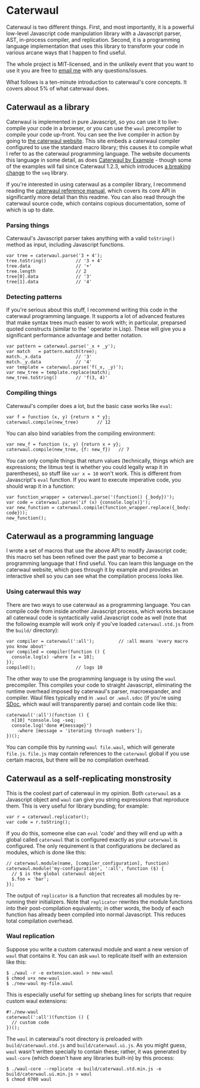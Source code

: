 # Caterwaul

Caterwaul is two different things. First, and most importantly, it is a powerful low-level Javascript code manipulation library with a Javascript parser, AST, in-process compiler, and
replication. Second, it is a programming language implementation that uses this library to transform your code in various arcane ways that I happen to find useful.

The whole project is MIT-licensed, and in the unlikely event that you want to use it you are free to [email me](mailto:spencer@spencertipping.com) with any questions/issues.

What follows is a ten-minute introduction to caterwaul's core concepts. It covers about 5% of what caterwaul does.

## Caterwaul as a library

Caterwaul is implemented in pure Javascript, so you can use it to live-compile your code in a browser, or you can use the `waul` precompiler to compile your code up-front. You can see the
live compiler in action by going to [the caterwaul website](http://caterwauljs.org). This site embeds a caterwaul compiler configured to use the standard macro library; this causes it to
compile what I refer to as the caterwaul programming language. The website documents this language in some detail, as does [Caterwaul by
Example](http://caterwauljs.org/doc/caterwaul-by-example.pdf) - though some of the examples will fail since Caterwaul 1.2.3, which introduces [a breaking
change](https://github.com/spencertipping/caterwaul/commit/05a5e317336e751cbf90a7f574070d3eca4f69a4) to the `seq` library.

If you're interested in using caterwaul as a compiler library, I recommend reading the [caterwaul reference manual](http://caterwauljs.org/doc/caterwaul-reference-manual.pdf), which covers
its core API in significantly more detail than this readme. You can also read through the caterwaul source code, which contains copious documentation, some of which is up to date.

### Parsing things

  Caterwaul's Javascript parser takes anything with a valid `toString()` method as input, including Javascript functions.

    var tree = caterwaul.parse('3 + 4');
    tree.toString()           // '3 + 4'
    tree.data                 // '+'
    tree.length               // 2
    tree[0].data              // '3'
    tree[1].data              // '4'

### Detecting patterns

If you're serious about this stuff, I recommend writing this code in the caterwaul programming language. It supports a lot of advanced features that make syntax trees much easier to work
with; in particular, preparsed quoted constructs (similar to the ' operator in Lisp). These will give you a significant performance advantage and better notation.

    var pattern = caterwaul.parse('_x + _y');
    var match   = pattern.match(tree);
    match._x.data             // '3'
    match._y.data             // '4'
    var template = caterwaul.parse('f(_x, _y)');
    var new_tree = template.replace(match);
    new_tree.toString()       // 'f(3, 4)'

### Compiling things

Caterwaul's compiler does a lot, but the basic case works like `eval`:

    var f = function (x, y) {return x * y};
    caterwaul.compile(new_tree)       // 12

You can also bind variables from the compiling environment:

    var new_f = function (x, y) {return x + y};
    caterwaul.compile(new_tree, {f: new_f})   // 7

You can only compile things that return values (technically, things which are expressions; the litmus test is whether you could legally wrap it in parentheses), so stuff like `var x = 10`
won't work. This is different from Javascript's `eval` function. If you want to execute imperative code, you should wrap it in a function:

    var function_wrapper = caterwaul.parse('(function() {_body})');
    var code = caterwaul.parse('if (x) {console.log(x)}');
    var new_function = caterwaul.compile(function_wrapper.replace({_body: code}));
    new_function();

## Caterwaul as a programming language

I wrote a set of macros that use the above API to modify Javascript code; this macro set has been refined over the past year to become a programming language that I find useful. You can
learn this language on the caterwaul website, which goes through it by example and provides an interactive shell so you can see what the compilation process looks like.

### Using caterwaul this way

  There are two ways to use caterwaul as a programming language. You can compile code from inside another Javascript process, which works because all caterwaul code is syntactically valid
  Javascript code as well (note that the following example will work only if you've loaded `caterwaul.std.js` from the `build/` directory):

    var compiler = caterwaul(':all');         // :all means 'every macro you know about'
    var compiled = compiler(function () {
      console.log(x) -where [x = 10];
    });
    compiled();               // logs 10

The other way to use the programming language is by using the `waul` precompiler. This compiles your code to straight Javascript, eliminating the runtime overhead imposed by caterwaul's
parser, macroexpander, and compiler. Waul files typically end in `.waul` or `.waul.sdoc` (if you're using [SDoc](http://github.com/spencertipping/sdoc), which waul will transparently
parse) and contain code like this:

    caterwaul(':all')(function () {
      n[10] *console.log -seq;
      console.log('done #{message}')
        -where [message = 'iterating through numbers'];
    })();

You can compile this by running `waul file.waul`, which will generate `file.js`. `file.js` may contain references to the `caterwaul` global if you use certain macros, but there will be no
compilation overhead.

## Caterwaul as a self-replicating monstrosity

This is the coolest part of caterwaul in my opinion. Both `caterwaul` as a Javascript object and `waul` can give you string expressions that reproduce them. This is very useful for library
bundling; for example:

    var r = caterwaul.replicator();
    var code = r.toString();

If you do this, someone else can `eval` 'code' and they will end up with a global called `caterwaul` that is configured exactly as your `caterwaul` is configured. The only requirement is
that configurations be declared as modules, which is done like this:

    // caterwaul.module(name, [compiler_configuration], function)
    caterwaul.module('my-configuration', ':all', function ($) {
      // $ is the global caterwaul object
      $.foo = 'bar';
    });

The output of `replicator` is a function that recreates all modules by re-running their initializers. Note that `replicator` rewrites the module functions into their post-compilation
equivalents; in other words, the body of each function has already been compiled into normal Javascript. This reduces total compilation overhead.

### Waul replication

  Suppose you write a custom caterwaul module and want a new version of `waul` that contains it. You can ask `waul` to replicate itself with an extension like this:

    $ ./waul -r -e extension.waul > new-waul
    $ chmod u+x new-waul
    $ ./new-waul my-file.waul

This is especially useful for setting up shebang lines for scripts that require custom waul extensions:

    #!./new-waul
    caterwaul(':all')(function () {
      // custom code
    })();

The `waul` in caterwaul's root directory is preloaded with `build/caterwaul.std.js` and `build/caterwaul.ui.js`. As you might guess, `waul` wasn't written specially to contain these;
rather, it was generated by `waul-core` (which doesn't have any libraries built-in) by this process:

    $ ./waul-core --replicate -e build/caterwaul.std.min.js -e build/caterwaul.ui.min.js > waul
    $ chmod 0700 waul